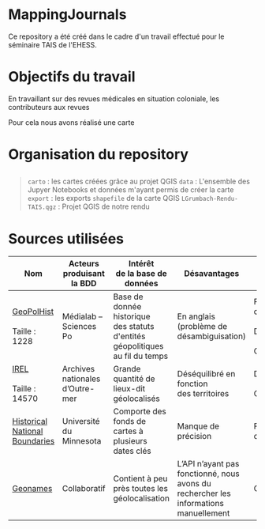 # MappingJournals
Ce repository a été créé dans le cadre d'un travail effectué pour le séminaire TAIS de l'EHESS. 

# Objectifs du travail 
En travaillant sur des revues médicales en situation coloniale, les contributeurs aux revues 

Pour cela nous avons réalisé une carte 

# Organisation du repository

## 
> `carto` : les cartes créées grâce au projet QGIS
> `data` : L'ensemble des Jupyer Notebooks et données m'ayant permis de créer la carte
> `export` : les exports `shapefile` de la carte QGIS
> `LGrumbach-Rendu-TAIS.qgz` : Projet QGIS de notre rendu


# Sources utilisées 


| Nom                             	| Acteurs produisant la BDD       	| Intérêt<br>de la base de données                                                        	| Désavantages                                                                                	| Utilisé pour                                                    	|
|---------------------------------	|---------------------------------	|-----------------------------------------------------------------------------------------	|---------------------------------------------------------------------------------------------	|-----------------------------------------------------------------	|
| <a href="https://github.com/medialab/GeoPolHist.git"> GeoPolHist </a><br><br>Taille : 1228 	| Médialab – Sciences Po          	| Base de<br>donnée historique <br>des statuts d'entités géopolitiques<br>au fil du temps 	| En anglais <br>(problème de désambiguisation)                                               	| Fond de<br>carte<br><br>Désambiguisation<br><br>Géolocalisation 	|
| <a href="http://anom.archivesnationales.culture.gouv.fr/geo.php?ir=">IREL</a><br><br>Taille : 14570      	| Archives nationales d’Outre-mer 	| Grande<br>quantité de lieux-dit géolocalisés                                            	| Déséquilibré en fonction<br>des territoires                                                 	| Désambiguïsation<br><br>Géolocalisation                         	|
| <a href="https://www.arcgis.com/home/item.html?id=85e35d64d67f425c94ebca45dad6568a">Historical National Boundaries</a>  	| Université du Minnesota         	| Comporte des fonds de cartes à plusieurs dates clés                                     	| Manque de précision                                                                         	| Fond de<br>carte                                                	|
| <a href = "https://www.geonames.org" >Geonames </a>                         	| Collaboratif                    	| Contient à peu près toutes les<br>géolocalisation                                       	| L’API n’ayant pas fonctionné, nous <br>avons du rechercher les informations<br>manuellement 	| Géolocalisation                                                 	|
